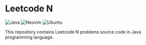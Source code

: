 # Leetcode N

![Java](https://img.shields.io/badge/Java-E34F26?logo=openjdk&logoColor=white)
![Neovim](https://img.shields.io/badge/Neovim-57A143?logo=Neovim&logoColor=white)
![Ubuntu](https://img.shields.io/badge/Ubuntu-E95420?logo=Ubuntu&logoColor=white)

This repository contains Leetcode N problems source code in Java programming language.
